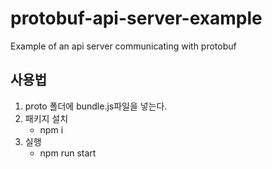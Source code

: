 # protobuf-api-server-example
Example of an api server communicating with protobuf

## 사용법

1. proto 폴더에 bundle.js파일을 넣는다.
2. 패키지 설치
    - npm i
3. 실행
    - npm run start